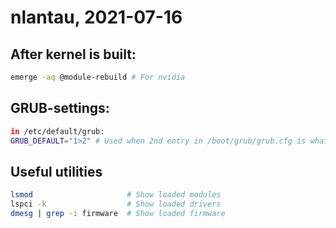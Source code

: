# nlantau, 2021-07-16

## After kernel is built:
```sh
emerge -aq @module-rebuild # For nvidia
```

## GRUB-settings:
```sh
in /etc/default/grub:
GRUB_DEFAULT="1>2" # Used when 2nd entry in /boot/grub/grub.cfg is what we want to be the default kernel
```

## Useful utilities
```sh
lsmod                     # Show loaded modules
lspci -k                  # Show loaded drivers
dmesg | grep -i firmware  # Show loaded firmware
```

